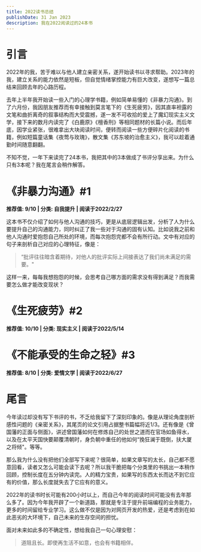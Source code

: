 ```yaml
---
title: 2022读书总结
publishDate: 31 Jan 2023
description: 我在2022阅读过的24本书
---
```

# 引言

2022年的我，苦于难以与他人建立亲密关系，遂开始读书以寻求帮助。2023年的我，建立关系的能力依然是短板，但自觉情绪掌控能力有巨大改变，遂想写一篇总结来回顾去年的心路历程。

去年上半年我开始读一些入门的心理学书籍，例如简单易懂的《非暴力沟通》。到了六月份，我因朋友推荐而有幸接触到莫言笔下的《生死疲劳》，因其直率袒露的文笔和曲折离奇的叙事结构而大受震撼，遂一发不可收拾的爱上了魔幻现实主义文学，接下来的数月内读完了《白鹿原》《檀香刑》等相同题材的长篇小说。而后年底，因学业紧张，很难拿出大块阅读时间，便转而阅读一些方便碎片化阅读的书籍，例如短篇童话集《夜莺与玫瑰》，散文集《苏东坡的治愈主义》，我可以趁着通勤时间随意翻翻。

不知不觉，一年下来读完了24本书，我把其中的3本做成了书评分享出来。为什么只有3本呢？我在尾言会稍作解答。

# 《非暴力沟通》#1

**推荐值: 9/10 | 分类: 自我提升 | 阅读于2022/2/27**

这本书不仅介绍了如何与他人沟通的技巧，更是从底层逻辑出发，分析了人为什么要提升自己的沟通能力，同时纠正了我一些对于沟通的固有认知。比如说我之前和他人沟通时爱抱怨自己所处的环境，而每次抱怨完都不会有所行动。文中有对应的句子来剖析自己对应的心理特征，像是：

> “批评往往暗含着期待，对他人的批评实际上间接表达了我们尚未满足的需要。"

这样一来，每每我想抱怨的时候，会思考自己哪方面的需求没有得到满足？而我需要怎么做才能改变现状？

# 《生死疲劳》#2

**推荐值: 10/10 | 分类: 现实主义 | 阅读于2022/5/14**

# 《不能承受的生命之轻》#3

**推荐值: 8/10 | 分类: 爱情文学 | 阅读于2022/6/27**

# 尾言

今年读过却没有写下书评的书，不乏给我留下了深刻印象的。像是从理论角度剖析感性问题的《亲密关系》，其尾页的论文引用占据整书篇幅将近1/3。还有像是《曾国藩的正面与侧面》，讲述曾国藩如何在修炼自己的处世之道而在官场如鱼得水，以及在太平天国快要颠覆清朝时，身负朝中重任的他如何“挽狂澜于既倒，扶大厦之将倾"。等等。

那么我为什么没有把他们全部写下来呢？很简单，如果文章写的太长，自己都不愿意回看，读者又怎么可能会读下去呢？所以我干脆把每个分类里的书挑出一本稍作回顾，控制长度在五分钟内读完。人的精力宝贵，如果写的东西太长而达不到它应有的价值，那么长度就失去了它应有的意义。

2022年的读书时长可能有200小时以上，而自己今年的阅读时间可能没有去年那么多了。因为今年我开辟了一个新道路，那就是专注于提升前端编程的业务能力，更多的时间留给专业学习。这么做不仅是因为对网页开发的热爱，还是考虑到在如此恶劣的大环境下，自己未来的生存空间的担忧。

面对未来如此多的不确定性，想给我自己一句心理安慰：

> 道阻且长。即使再生活不如意，也会有书籍相伴。
